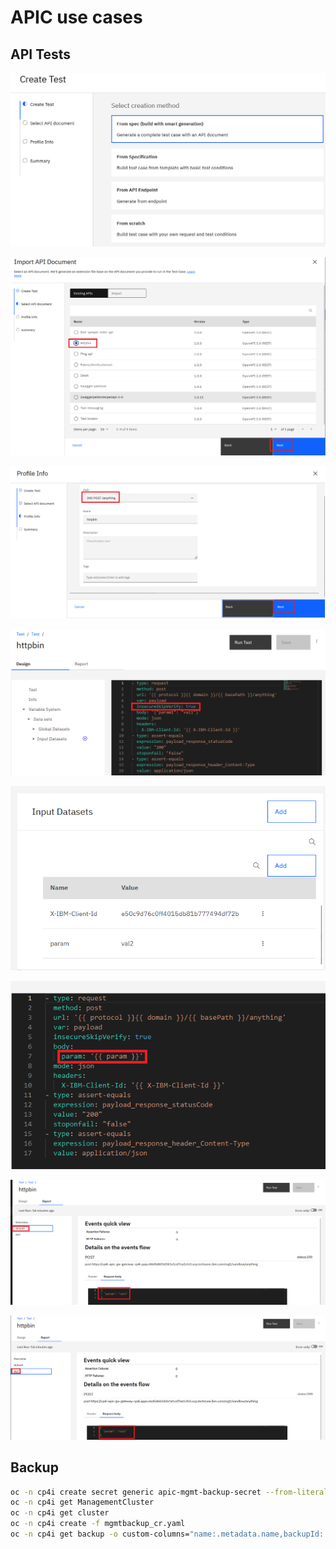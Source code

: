 # APIC use cases

## API Tests

![API Test](../images/api_atm-test0.png "API Test")

![API Test](../images/api_atm-test01.png "API Test")

![API Test](../images/api_atm-test02.png "API Test")

![API Test](../images/api_atm-test1.png "API Test")

![API Test](../images/api_atm-test2.png "API Test")

![API Test](../images/api_atm-test3.png "API Test")

![API Test](../images/api_atm-test4.png "API Test")

![API Test](../images/api_atm-test5.png "API Test")

## Backup

``` bash
oc -n cp4i create secret generic apic-mgmt-backup-secret --from-literal=username='foo' --from-literal=password='123'
oc -n cp4i get ManagementCluster
oc -n cp4i get cluster
oc -n cp4i create -f mgmtbackup_cr.yaml
oc -n cp4i get backup -o custom-columns="name:.metadata.name,backupId:.status.backupId,endpoint:.status.endpointURL,path:.status.destinationPath,servername:.status.serverName,status:.status.phase"
```

